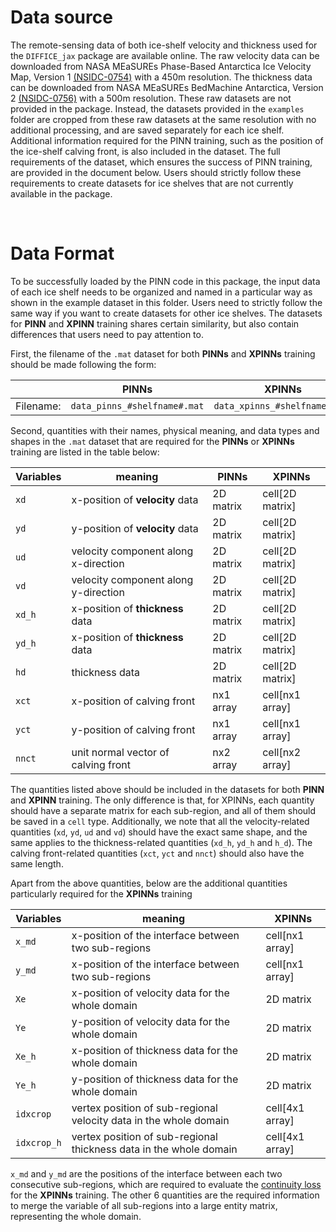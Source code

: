 # Data source

The remote-sensing data of both ice-shelf velocity and thickness used for the `DIFFICE_jax` package 
are available online. The raw velocity data can be downloaded from NASA MEaSUREs Phase-Based Antarctica Ice Velocity Map, 
Version 1 [(NSIDC-0754)](https://nsidc.org/data/nsidc-0754/versions/1) with a 450m resolution. The thickness data can be
downloaded from NASA MEaSUREs BedMachine Antarctica, Version 2 [(NSIDC-0756)](https://nsidc.org/data/nsidc-0756/versions/2)
with a 500m resolution. These raw datasets are not provided in the package. Instead, the datasets provided in the `examples`
folder are cropped from these raw datasets at the same resolution with no additional processing, and are saved separately for each
ice shelf. Additional information required for the PINN training,  such as the position of the ice-shelf calving front,
is also included in the dataset. The full requirements of the dataset, which ensures the success of PINN training, are provided
in the document below.  Users should strictly follow these requirements to create datasets for ice shelves that are not currently
available in the package.

 <br />
 
# Data Format

To be successfully loaded by the PINN code in this package, the input data of each ice shelf needs to be organized 
and named in a particular way as shown in the example dataset in this folder. Users need to strictly follow the
same way if you want to create datasets for other ice shelves. The datasets for **PINN** and **XPINN** training 
shares certain similarity, but also contain differences that users need to pay attention to. 

First, the filename of the `.mat` dataset for both **PINNs** and **XPINNs** training should be made following
the form:

|| PINNs  | XPINNs|
| ------------- | ------------- | ------------ |
| Filename: | `data_pinns_#shelfname#.mat` |  `data_xpinns_#shelfname#.mat` |


Second, quantities with their names, physical meaning, and data types and shapes in the `.mat` dataset 
that are required for the **PINNs** or **XPINNs** training are listed in the table below:

|Variables | meaning | PINNs  | XPINNs|
| ------------- | ------------- | ------------ | ------------ |
| `xd` | x-position of **velocity** data | 2D matrix | cell[2D matrix]|
| `yd` | y-position of **velocity** data | 2D matrix | cell[2D matrix]|
| `ud` | velocity component along x-direction | 2D matrix | cell[2D matrix]|
| `vd` | velocity component along y-direction | 2D matrix | cell[2D matrix]|
| `xd_h` | x-position of **thickness** data | 2D matrix | cell[2D matrix]|
| `yd_h` | x-position of **thickness** data | 2D matrix | cell[2D matrix]|
| `hd` | thickness data | 2D matrix | cell[2D matrix]|
| `xct` | x-position of calving front | nx1 array | cell[nx1 array]|
| `yct` | y-position of calving front | nx1 array | cell[nx1 array]|
| `nnct` | unit normal vector of calving front | nx2 array | cell[nx2 array]|

The quantities listed above should be included in the datasets for both **PINN** and **XPINN** training. The
only difference is that, for XPINNs, each quantity should have a separate matrix for each sub-region, and
all of them should be saved in a `cell` type. Additionally, we note that all the velocity-related quantities (`xd`, `yd`,
`ud` and `vd`) should have the exact same shape, and the same applies to the thickness-related quantities (`xd_h`, `yd_h`
and `h_d`). The calving front-related quantities (`xct`, `yct` and `nnct`) should also have the same length. 

Apart from the above quantities, below are the additional quantities particularly required for the **XPINNs** training

|Variables | meaning | XPINNs|
| ------------- | ------------- | ------------ |
| `x_md` | x-position of the interface between two sub-regions | cell[nx1 array]|
| `y_md` | x-position of the interface between two sub-regions | cell[nx1 array]|
| `Xe` | x-position of velocity data for the whole domain | 2D matrix|
| `Ye` | y-position of velocity data for the whole domain | 2D matrix|
| `Xe_h` | x-position of thickness data for the whole domain | 2D matrix|
| `Ye_h` | y-position of thickness data for the whole domain | 2D matrix|
| `idxcrop` | vertex position of sub-regional velocity data in the whole domain | cell[4x1 array]|
| `idxcrop_h` | vertex position of sub-regional thickness data in the whole domain | cell[4x1 array]|

`x_md` and `y_md` are the positions of the interface between each two consecutive sub-regions, which are required to 
evaluate the [continuity loss](https://github.com/YaoGroup/DIFFICE_jax/blob/main/docs/XPINNs.md) for the **XPINNs**
training. The other 6 quantities are the required information to merge the variable of all sub-regions into a 
large entity matrix, representing the whole domain.

 <br />

